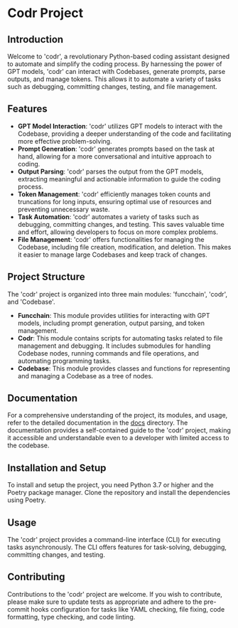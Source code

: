 # Codr Project

## Introduction

Welcome to 'codr', a revolutionary Python-based coding assistant designed to automate and simplify the coding process. By harnessing the power of GPT models, 'codr' can interact with Codebases, generate prompts, parse outputs, and manage tokens. This allows it to automate a variety of tasks such as debugging, committing changes, testing, and file management.

## Features

- **GPT Model Interaction**: 'codr' utilizes GPT models to interact with the Codebase, providing a deeper understanding of the code and facilitating more effective problem-solving.
- **Prompt Generation**: 'codr' generates prompts based on the task at hand, allowing for a more conversational and intuitive approach to coding.
- **Output Parsing**: 'codr' parses the output from the GPT models, extracting meaningful and actionable information to guide the coding process.
- **Token Management**: 'codr' efficiently manages token counts and truncations for long inputs, ensuring optimal use of resources and preventing unnecessary waste.
- **Task Automation**: 'codr' automates a variety of tasks such as debugging, committing changes, and testing. This saves valuable time and effort, allowing developers to focus on more complex problems.
- **File Management**: 'codr' offers functionalities for managing the Codebase, including file creation, modification, and deletion. This makes it easier to manage large Codebases and keep track of changes.

## Project Structure

The 'codr' project is organized into three main modules: 'funcchain', 'codr', and 'Codebase'.

- **Funcchain**: This module provides utilities for interacting with GPT models, including prompt generation, output parsing, and token management.
- **Codr**: This module contains scripts for automating tasks related to file management and debugging. It includes submodules for handling Codebase nodes, running commands and file operations, and automating programming tasks.
- **Codebase**: This module provides classes and functions for representing and managing a Codebase as a tree of nodes.

## Documentation

For a comprehensive understanding of the project, its modules, and usage, refer to the detailed documentation in the [docs](./docs) directory. The documentation provides a self-contained guide to the 'codr' project, making it accessible and understandable even to a developer with limited access to the codebase.

## Installation and Setup

To install and setup the project, you need Python 3.7 or higher and the Poetry package manager. Clone the repository and install the dependencies using Poetry.

## Usage

The 'codr' project provides a command-line interface (CLI) for executing tasks asynchronously. The CLI offers features for task-solving, debugging, committing changes, and testing.

## Contributing

Contributions to the 'codr' project are welcome. If you wish to contribute, please make sure to update tests as appropriate and adhere to the pre-commit hooks configuration for tasks like YAML checking, file fixing, code formatting, type checking, and code linting.
